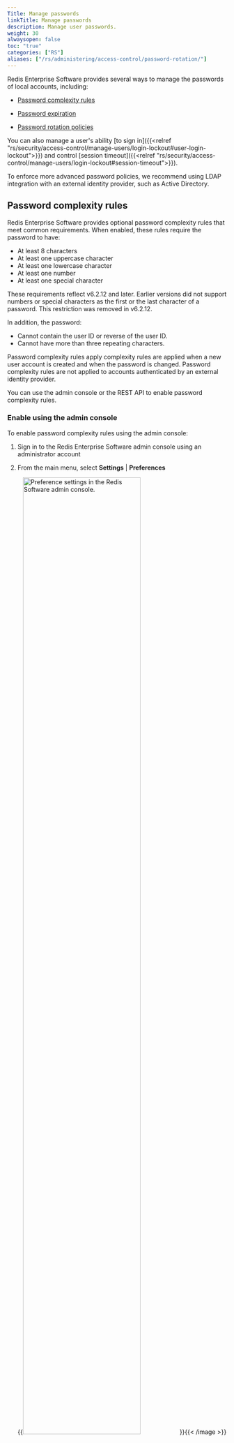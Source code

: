 ```yaml
---
Title: Manage passwords
linkTitle: Manage passwords
description: Manage user passwords.
weight: 30
alwaysopen: false
toc: "true"
categories: ["RS"]
aliases: ["/rs/administering/access-control/password-rotation/"]
---
```


Redis Enterprise Software provides several ways to manage the passwords of local accounts, including:

- [Password complexity rules](#password-complexity-rules)

- [Password expiration](#password-expiration)

- [Password rotation policies](#password-rotation-policies)

You can also manage a user's ability [to sign in]({{<relref "rs/security/access-control/manage-users/login-lockout#user-login-lockout">}}) and control [session timeout]({{<relref "rs/security/access-control/manage-users/login-lockout#session-timeout">}}).

To enforce more advanced password policies, we recommend using LDAP integration with an external identity provider, such as Active Directory.

## Password complexity rules

Redis Enterprise Software provides optional password complexity rules that meet common requirements.  When enabled, these rules require the password to have:

- At least 8 characters
- At least one uppercase character
- At least one lowercase character
- At least one number
- At least one special character 

These requirements reflect v6.2.12 and later. Earlier versions did not support numbers or special characters as the first or the last character of a password. This restriction was removed in v6.2.12.

In addition, the password:

- Cannot contain the user ID or reverse of the user ID.
- Cannot have more than three repeating characters.

Password complexity rules apply complexity rules are applied when a new user account is created and when the password is changed.  Password complexity rules are not applied to accounts authenticated by an external identity provider.  

You can use the admin console or the REST API to enable password complexity rules.

### Enable using the admin console

To enable password complexity rules using the admin console:

1. Sign in to the Redis Enterprise Software admin console using an administrator account

1. From the main menu, select **Settings** | **Preferences**

    {{<image filename="images/rs/cluster-settings-preferences.png" alt="Preference settings in the Redis Software admin console." width="75%">}}{{< /image >}}

1. Place a checkmark next to **Enable password complexity rules**

1. Save your changes

### Enable using the REST API

To use the REST API to enable password complexity rules:

``` REST
PUT https://[host][:port]/v1/cluster
{"password_complexity":true}
```

### Deactivate password complexity rules

To deactivate password complexity rules:

- Remove the checkmark from the **Enable password complexity rules** setting in the admin console

- Use the `cluster` REST API endpoint to set `password_complexity` to `false`

## Password expiration

To enforce an expiration of a user's password after a specified number of days:

1. Use the admin console to place a checkmark next to the **Enable password expiration** preference setting

1. Use the `cluster` endpoint of the REST API

    ``` REST
    PUT https://[host][:port]/v1/cluster
    {"password_expiration_duration":<number_of_days>}
    ```

To deactivate password expiration:

- Remove the checkmark next to the to the **Enable password expiration** preference setting.

    For help locating the setting, see [Password complexity rules](#password-complexity-rules).

- Use the `cluster` REST API endpoint to set `password_expiration_duration` to `0` (zero).

## Password rotation policies

Redis Enterprise Software lets you implement password rotation policies using its [REST API]({{<relref "/rs/references/rest-api">}}).

You can add a new password for a database user without immediately invalidating the old one (which might cause authentication errors in production).

{{< note >}}
Password rotation does not work for the default user. [Add additional users]({{<relref "/rs/security/access-control/manage-users/add-users">}}) to enable password rotation.
{{< /note >}}

For user access to the Redis Enterprise Software admin console,
you can set a [password expiration policy](#enable-password-expiration) to prompt the user to change their password.

However, for database connections that rely on password authentication,
you need to allow for authentication with the existing password while you roll out the new password to your systems.

With the Redis Enterprise Software REST API, you can add additional passwords to a user account for authentication to the database or the admin console and API.

Once the old password is replaced in the database connections, you can delete the old password to finish the password rotation process.

{{< warning >}}
Multiple passwords are only supported using the REST API.
If you reset the password for a user in the admin console,
the new password replaces all other passwords for that user.
{{< /warning >}}

The new password cannot already exist as a password for the user and must meet the [password complexity](#enable-the-password-complexity-profile) requirements, if enabled.

### Rotate password

To rotate the password of a user account:

1. Add an additional password to a user account with [`POST /v1/users/password`]({{< relref "/rs/references/rest-api/requests/users/password#add-password" >}}):

    ```sh
    POST https://[host][:port]/v1/users/password
         '{"username":"<username>", "old_password":"<an_existing_password>", "new_password":"<a_new_password>"}'
    ```

    After you send this request, you can authenticate with both the old and the new password.

1. Update the password in all database connections that connect with the user account.
1. Delete the original password with [`DELETE /v1/users/password`]({{< relref "/rs/references/rest-api/requests/users/password#update-password" >}}):

    ```sh
    DELETE https://[host][:port]/v1/users/password
           '{"username":"<username>", "old_password":"<an_existing_password>"}'
    ```

    If there is only one valid password for a user account, you cannot delete that password.

### Replace all passwords

You can also replace all existing passwords for a user account with a single password that does not match any existing passwords.
This can be helpful if you suspect that your passwords are compromised and you want to quickly resecure the account.

To replace all existing passwords for a user account with a single new password, use [`PUT /v1/users/password`]({{< relref "/rs/references/rest-api/requests/users/password#delete-password" >}}):

```sh
PUT https://[host][:port]/v1/users/password
    '{"username":"<username>", "old_password":"<an_existing_password>", "new_password":"<a_new_password>"}'
```

All of the existing passwords are deleted and only the new password is valid.

{{<note>}}
If you send the above request without specifying it is a `PUT` request, the new password is added to the list of existing passwords.
{{</note>}}
